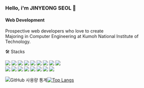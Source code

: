 ### Hello, i'm JINYEONG SEOL 👋

#### Web Development
Prospective web developers who love to create  
Majoring in Computer Engineering at Kumoh National Institute of Technology.

🛠️ Stacks

<img src="https://img.shields.io/badge/JavaScript-F7DF1E?style=flat-square&logo=JavaScript&logoColor=white"/> <img src="https://img.shields.io/badge/typescript-3178C6?style=flat-square&logo=typescript&logoColor=white">  <img src="https://img.shields.io/badge/html5-E34F26?style=flat-square&logo=html5&logoColor=white">  <img src="https://img.shields.io/badge/css-1572B6?style=flat-square&logo=css3&logoColor=white">  <img src="https://img.shields.io/badge/react-61DAFB?style=flat-square&logo=react&logoColor=black">  <img src="https://img.shields.io/badge/express-000000?style=flat-square&logo=express&logoColor=white"> <img src="https://img.shields.io/badge/Python-3766AB?style=flat-square&logo=Python&logoColor=white"/>
<img src="https://img.shields.io/badge/Java-007396?style=flat-square&logo=Java&logoColor=white"/>
<img src="https://img.shields.io/badge/c-A8B9CC?style=flat-square&logo=C&logoColor=white"/>  
<img src="https://img.shields.io/badge/c++-00599C?style=flat-squre &logo=c%2B%2B&logoColor=white"> <img src="https://img.shields.io/badge/github-181717?style=flat-square&logo=github&logoColor=white"> <img src="https://img.shields.io/badge/Docker-2496ED?style=flat-square&logo=Docker&logoColor=white"> <img src="https://img.shields.io/badge/MySQL-4479A1?style=flat-square&logo=MySQL&logoColor=white"/> <img src="https://img.shields.io/badge/amazonaws-232F3E?stye=flat-square&logo=amazonaws&logoColor=white"> <img src="https://img.shields.io/badge/Figma-F24E1E?style=flat-square&logo=Figma&logoColor=white"/> <img src="https://img.shields.io/badge/Github-Actions-2088FF?style=flat-square&logo=Github-actions&logoColor=white"/>
<img src="https://img.shields.io/badge/Adobe XD-FF61F6?style=flat-square&logo=Adobe-xd&logoColor=white"/>
<br/>


![GitHub 사용량 통계](https://github-readme-stats.vercel.app/api?username=Seol-JY&include_all_commits=true&show_icons=true&hide_border=true)[![Top Langs](https://github-readme-stats.vercel.app/api/top-langs/?username=Seol-JY&langs_count=8&layout=compact&theme=transparent&hide_border=true)](https://github.com/anuraghazra/github-readme-stats)
